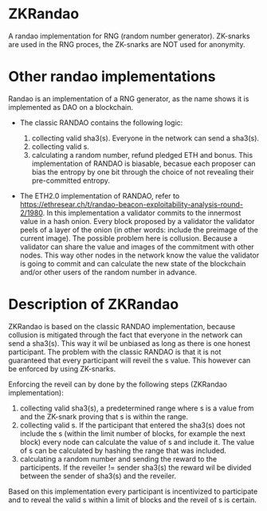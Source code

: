 # ZKRandao
A randao implementation for RNG (random number generator). ZK-snarks are used in the RNG proces, the ZK-snarks are NOT used for anonymity.

# Other randao implementations
Randao is an implementation of a RNG generator, as the name shows it is implemented as DAO on a blockchain. 
- The classic RANDAO contains the following logic:
    1. collecting valid sha3(s). Everyone in the network can send a sha3(s).
    2. collecting valid s.
    3. calculating a random number, refund pledged ETH and bonus.
This implementation of RANDAO is biasable, becasue each proposer can bias the entropy by one bit through the choice of not revealing their pre-committed entropy. 

- The ETH2.0 implementation of RANDAO, refer to https://ethresear.ch/t/randao-beacon-exploitability-analysis-round-2/1980.
In this implementation a validator commits to the innermost value in a hash onion. Every block proposed by a validator the validator peels of a layer of the onion (in other words: include the preimage of the current image). The possible problem here is collusion. Because a validator can share the value and images of the commitment with other nodes. This way other nodes in the network know the value the validator is going to commit and can calculate the new state of the blockchain and/or other users of the random number in advance. 

# Description of ZKRandao
ZKRandao is based on the classic RANDAO implementation, because collusion is mitigated through the fact that everyone in the network can send a sha3(s). This way it wil be unbiased as long as there is one honest participant. The problem with the classic RANDAO is that it is not guaranteed that every participant will reveil the s value. This however can be enforced by using ZK-snarks. 

Enforcing the reveil can by done by the following steps (ZKRandao implementation):
1. collecting valid sha3(s), a predetermined range where s is a value from and the ZK-snark proving that s is within the range.
2. collecting valid s. If the participant that entered the sha3(s) does not include the s (within the limit number of blocks, for example the next block) every node can calculate the value of s and include it. The value of s can be calculated by hashing the range that was included.
3. calculating a random number and sending the reward to the participents. If the reveiler != sender sha3(s) the reward wil be divided between the sender of sha3(s) and the reveiler. 

Based on this implementation every participant is incentivized to participate and to reveal the valid s within a limit of blocks and the reveil of s is certain.
